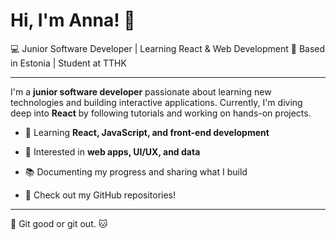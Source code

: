 # Hi, I'm Anna! 👋  

💻 Junior Software Developer | Learning React & Web Development
📍 Based in Estonia | Student at TTHK

---

I'm a **junior software developer** passionate about learning new technologies and building interactive applications.
Currently, I'm diving deep into **React** by following tutorials and working on hands-on projects.

- 🌱 Learning **React, JavaScript, and front-end development**
- 🎯 Interested in **web apps, UI/UX, and data**
- 📚 Documenting my progress and sharing what I build

- 📝 Check out my GitHub repositories!

---

🐙   Git good or git out.   🐱

